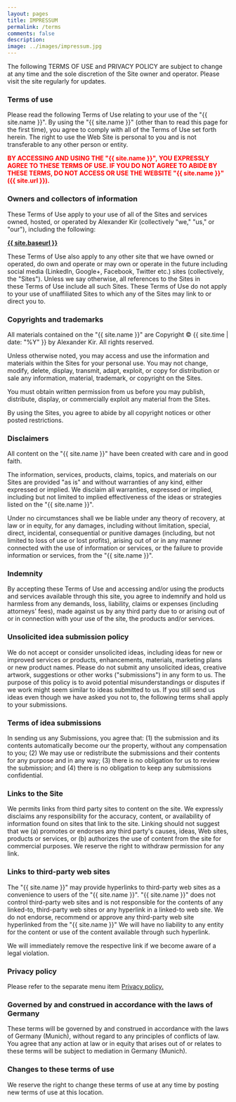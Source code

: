 ```yaml
---
layout: pages
title: IMPRESSUM
permalink: /terms
comments: false
description: 
image: ../images/impressum.jpg
---
```



<p>The following TERMS OF USE and PRIVACY POLICY are subject to change at any time and the sole discretion of the Site owner and operator. Please visit the site regularly for updates.</p>

<h3>Terms of use</h3>
<p>Please read the following Terms of Use relating to your use of the "{{ site.name }}". By using the "{{ site.name }}" (other than to read this page for the first time), you agree to comply with all of the Terms of Use set forth herein. The right to use the Web Site is personal to you and is not transferable to any other person or entity.</p>

<p style="color:red; font-weight: bold;">BY ACCESSING AND USING THE "{{ site.name }}", YOU EXPRESSLY AGREE TO THESE TERMS OF USE. IF YOU DO NOT AGREE TO ABIDE BY THESE TERMS, DO NOT ACCESS OR USE THE WEBSITE "{{ site.name }}" ({{ site.url }}).</p>

<h3>Owners and collectors of information</h3>
<p>These Terms of Use apply to your use of all of the Sites and services owned, hosted, or operated by Alexander Kir (collectively "we," "us," or "our"), including the following:</p>

<p><strong><a href="{{ site.baseurl }}">{{ site.baseurl }}</a></strong></p>
<p>These Terms of Use also apply to any other site that we have owned or operated, do own and operate or may own or operate in the future including social media (LinkedIn, Google+, Facebook, Twitter etc.) sites (collectively, the "Sites"). Unless we say otherwise, all references to the Sites in these Terms of Use include all such Sites. These Terms of Use do not apply to your use of unaffiliated Sites to which any of the Sites may link to or direct you to.</p>

<h3>Copyrights and trademarks</h3>
<p>All materials contained on the "{{ site.name }}" are Copyright © {{ site.time | date: "%Y" }} by Alexander Kir. All rights reserved.</p>
<p>Unless otherwise noted, you may access and use the information and materials within the Sites for your personal use. You may not change, modify, delete, display, transmit, adapt, exploit, or copy for distribution or sale any information, material, trademark, or copyright on the Sites.</p>
<p>You must obtain written permission from us before you may publish, distribute, display, or commercially exploit any material from the Sites.</p>
<p>By using the Sites, you agree to abide by all copyright notices or other posted restrictions.</p>

<h3>Disclaimers</h3>
<p>All content on the "{{ site.name }}" have been created with care and in good faith.</p>
<p>The information, services, products, claims, topics, and materials on our Sites are provided "as is" and without warranties of any kind, either expressed or implied. We disclaim all warranties, expressed or implied, including but not limited to implied effectiveness of the ideas or strategies listed on the "{{ site.name }}".</p>

<p>Under no circumstances shall we be liable under any theory of recovery, at law or in equity, for any damages, including without limitation, special, direct, incidental, consequential or punitive damages (including, but not limited to loss of use or lost profits), arising out of or in any manner connected with the use of information or services, or the failure to provide information or services, from the "{{ site.name }}".</p>

<h3>Indemnity</h3>
<p>By accepting these Terms of Use and accessing and/or using the products and services available through this site, you agree to indemnify and hold us harmless from any demands, loss, liability, claims or expenses (including attorneys' fees), made against us by any third party due to or arising out of or in connection with your use of the site, the products and/or services.</p>

<h3>Unsolicited idea submission policy</h3>
<p>We do not accept or consider unsolicited ideas, including ideas for new or improved services or products, enhancements, materials, marketing plans or new product names. Please do not submit any unsolicited ideas, creative artwork, suggestions or other works ("submissions") in any form to us. The purpose of this policy is to avoid potential misunderstandings or disputes if we work might seem similar to ideas submitted to us. If you still send us ideas even though we have asked you not to, the following terms shall apply to your submissions.</p>

<h3>Terms of idea submissions</h3>
<p>In sending us any Submissions, you agree that: (1) the submission and its contents automatically become our the property, without any compensation to you; (2) We may use or redistribute the submissions and their contents for any purpose and in any way; (3) there is no obligation for us to review the submission; and (4) there is no obligation to keep any submissions confidential.</p>

<h3>Links to the Site</h3>
<p>We permits links from third party sites to content on the site. We expressly disclaims any responsibility for the accuracy, content, or availability of information found on sites that link to the site. Linking should not suggest that we (a) promotes or endorses any third party's causes, ideas, Web sites, products or services, or (b) authorizes the use of content from the site for commercial purposes. We reserve the right to withdraw permission for any link.</p>

<h3>Links to third-party web sites</h3>
<p>The "{{ site.name }}" may provide hyperlinks to third-party web sites as a convenience to users of the "{{ site.name }}". "{{ site.name }}" does not control third-party web sites and is not responsible for the contents of any linked-to, third-party web sites or any hyperlink in a linked-to web site. We do not endorse, recommend or approve any third-party web site hyperlinked from the "{{ site.name }}" We will have no liability to any entity for the content or use of the content available through such hyperlink.</p>

<p>We will immediately remove the respective link if we become aware of a legal violation.</p>

<h3>Privacy policy</h3>
<p>Please refer to the separate menu item <a title="Privacy Policy" href="{{ site.baseurl }}/privacy-policy">Privacy policy.</a></p>
<h3>Governed by and construed in accordance with the laws of Germany</h3>
<p>These terms will be governed by and construed in accordance with the laws of Germany (Munich), without regard to any principles of conflicts of law. You agree that any action at law or in equity that arises out of or relates to these terms will be subject to mediation in Germany (Munich).</p>

<h3>Changes to these terms of use</h3>
<p>We reserve the right to change these terms of use at any time by posting new terms of use at this location.</p>

